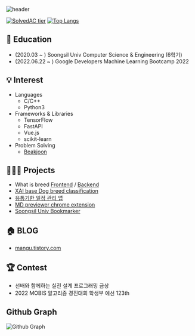 ![header](https://capsule-render.vercel.app/api?type=waving&color=gradient&height=300&section=header&text=I'm%20mingyu👋🏻&fontSize=90&animation=fadeIn)

[![SolvedAC tier](http://mazassumnida.wtf/api/v2/generate_badge?boj=msphere)](https://solved.ac/msphere)
[![Top Langs](https://github-readme-stats.vercel.app/api/top-langs/?username=manguuu&layout=compact&hide=Visual%20Basic)](https://github.com/anuraghazra/github-readme-stats)


## 🏫 Education
 - (2020.03 ~ ) Soongsil Univ Computer Science & Engineering (6학기)
 - (2022.06.22 ~ ) Google Developers Machine Learning Bootcamp 2022 

## 💡 Interest
 - Languages
   - C/C++ 
   - Python3
 - Frameworks & Libraries
    - TensorFlow
    - FastAPI
    - Vue.js
    - scikit-learn
 - Problem Solving
   - [Beakjoon](https://www.acmicpc.net/user/msphere)
 
## 👨🏻‍💻 Projects
 - What is breed [Frontend](https://github.com/manguuu/whatisbreed-frontend) / [Backend](https://github.com/manguuu/whatisbreed-backend)
 - [XAI base Dog breed classification](https://github.com/Classufy/xai-dog-breed-classification)
 - [유통기한 일정 관리 앱](https://github.com/manguuu/Refrigirator-App)
 - [MD previewer chrome extension](https://github.com/manguuu/browser-markdown-previewer-plugin)
 - [Soongsil Univ Bookmarker](https://github.com/manguuu/ssu-chrome-extension)
 
## 🏠 BLOG
 - [mangu.tistory.com](https://mangu.tistory.com/)

## 🏆 Contest
 - 선배와 함께하는 실전 설계 프로그래밍 금상
 - 2022 MOBIS 알고리즘 경진대회 학생부 예선 123th

## Github Graph
![Github Graph](https://activity-graph.herokuapp.com/graph?username=manguuu&area=false&theme=xcode&hide_border=true)
